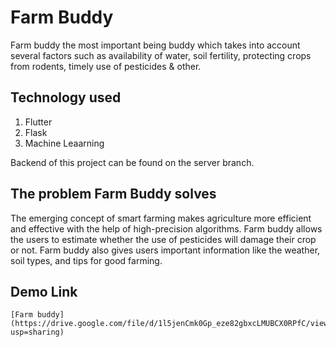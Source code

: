 # Farm Buddy

Farm buddy the most important being buddy which takes into account several factors such as availability of water, soil fertility, protecting crops from rodents, timely use of pesticides & other.
## Technology used

1. Flutter
2. Flask
3. Machine Leaarning

Backend of this project can be found on the server branch.
## The problem Farm Buddy solves

The emerging concept of smart farming makes agriculture more efficient and effective with the help of high-precision algorithms. Farm buddy allows the users to estimate whether the use of pesticides will damage their crop or not. Farm buddy also gives users important information like the weather, soil types, and tips for good farming.

## Demo Link 

    [Farm buddy](https://drive.google.com/file/d/1l5jenCmk0Gp_eze82gbxcLMUBCX0RPfC/view?usp=sharing)

